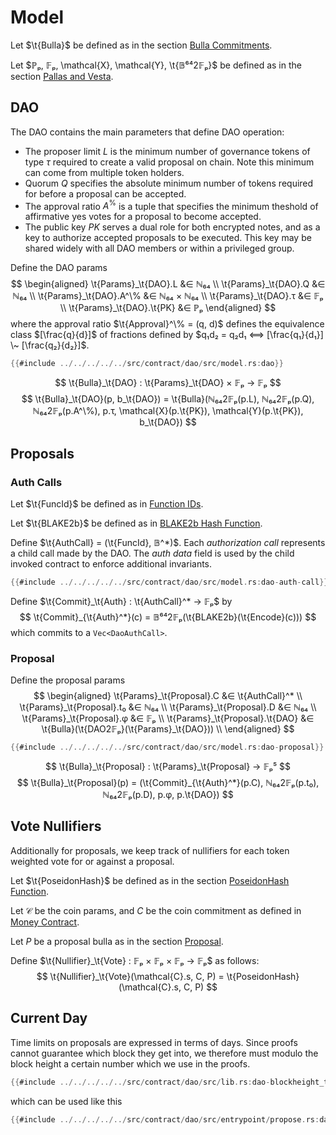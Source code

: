 # Model

Let $\t{Bulla}$ be defined as in the section [Bulla Commitments](../../crypto-schemes.md#bulla-commitments).

Let $ℙₚ, 𝔽ₚ, \mathcal{X}, \mathcal{Y}, \t{𝔹⁶⁴2𝔽ₚ}$ be defined as in the section [Pallas and Vesta](../../crypto-schemes.md#pallas-and-vesta).

## DAO

The DAO contains the main parameters that define DAO operation:

* The proposer limit $L$ is the minimum number of governance tokens of type
  $τ$ required to create a valid proposal on chain. Note this minimum can
  come from multiple token holders.
* Quorum $Q$ specifies the absolute minimum number of tokens required for
  before a proposal can be accepted.
* The approval ratio $A^\%$ is a tuple that specifies the minimum theshold
  of affirmative yes votes for a proposal to become accepted.
* The public key $PK$ serves a dual role for both encrypted notes, and as
  a key to authorize accepted proposals to be executed.
  This key may be shared widely with all DAO members or within a privileged
  group.

Define the DAO params
$$ \begin{aligned}
  \t{Params}_\t{DAO}.L &∈ ℕ₆₄ \\
  \t{Params}_\t{DAO}.Q &∈ ℕ₆₄ \\
  \t{Params}_\t{DAO}.A^\% &∈ ℕ₆₄ × ℕ₆₄ \\
  \t{Params}_\t{DAO}.τ &∈ 𝔽ₚ \\
  \t{Params}_\t{DAO}.\t{PK} &∈ ℙₚ
\end{aligned} $$
where the approval ratio $\t{Approval}^\% = (q, d)$ defines the equivalence
class $[\frac{q}{d}]$ of fractions defined by $q₁d₂ = q₂d₁ ⟺  [\frac{q₁}{d₁}] \~ [\frac{q₂}{d₂}]$.

```rust
{{#include ../../../../../src/contract/dao/src/model.rs:dao}}
```

$$ \t{Bulla}_\t{DAO} : \t{Params}_\t{DAO} × 𝔽ₚ → 𝔽ₚ $$
$$ \t{Bulla}_\t{DAO}(p, b_\t{DAO}) = \t{Bulla}(ℕ₆₄2𝔽ₚ(p.L), ℕ₆₄2𝔽ₚ(p.Q), ℕ₆₄2𝔽ₚ(p.A^\%), p.τ, \mathcal{X}(p.\t{PK}), \mathcal{Y}(p.\t{PK}), b_\t{DAO}) $$

## Proposals

### Auth Calls

Let $\t{FuncId}$ be defined as in [Function IDs](../../concepts.md#function-ids).

Let $\t{BLAKE2b}$ be defined as in [BLAKE2b Hash Function](../../crypto-schemes.md#blake2b-hash-function).

Define $\t{AuthCall} = (\t{FuncId}, 𝔹^*)$. Each *authorization call* represents
a child call made by the DAO. The *auth data* field is used by the child invoked
contract to enforce additional invariants.
```rust
{{#include ../../../../../src/contract/dao/src/model.rs:dao-auth-call}}
```

Define $\t{Commit}_\t{Auth} : \t{AuthCall}^* → 𝔽ₚ$ by
$$ \t{Commit}_{\t{Auth}^*}(c) = 𝔹⁶⁴2𝔽ₚ(\t{BLAKE2b}(\t{Encode}(c))) $$
which commits to a `Vec<DaoAuthCall>`.

### Proposal

Define the proposal params
$$ \begin{aligned}
  \t{Params}_\t{Proposal}.C &∈ \t{AuthCall}^* \\
  \t{Params}_\t{Proposal}.t₀ &∈ ℕ₆₄ \\
  \t{Params}_\t{Proposal}.D &∈ ℕ₆₄ \\
  \t{Params}_\t{Proposal}.φ &∈ 𝔽ₚ \\
  \t{Params}_\t{Proposal}.\t{DAO} &∈ \t{Bulla}(\t{DAO2𝔽ₚ}(\t{Params}_\t{DAO})) \\
\end{aligned} $$

```rust
{{#include ../../../../../src/contract/dao/src/model.rs:dao-proposal}}
```

$$ \t{Bulla}_\t{Proposal} : \t{Params}_\t{Proposal} → 𝔽ₚ⁵ $$
$$ \t{Bulla}_\t{Proposal}(p) = (\t{Commit}_{\t{Auth}^*}(p.C), ℕ₆₄2𝔽ₚ(p.t₀), ℕ₆₄2𝔽ₚ(p.D), p.φ, p.\t{DAO}) $$

## Vote Nullifiers

Additionally for proposals, we keep track of nullifiers for each token weighted
vote for or against a proposal.

Let $\t{PoseidonHash}$ be defined as in the section [PoseidonHash Function](../../crypto-schemes.md#poseidonhash-function).

Let $\mathcal{C}$ be the coin params, and $C$ be the coin commitment
as defined in [Money Contract](TODO).

Let $P$ be a proposal bulla as in the section [Proposal](#proposal).

Define $\t{Nullifier}_\t{Vote} : 𝔽ₚ × 𝔽ₚ × 𝔽ₚ → 𝔽ₚ$ as follows:
$$ \t{Nullifier}_\t{Vote}(\mathcal{C}.s, C, P) = \t{PoseidonHash}(\mathcal{C}.s, C, P) $$

## Current Day

Time limits on proposals are expressed in terms of days. Since proofs cannot
guarantee which block they get into, we therefore must modulo the block height
a certain number which we use in the proofs.

```rust
{{#include ../../../../../src/contract/dao/src/lib.rs:dao-blockheight_to_day}}
```

which can be used like this
```rust
{{#include ../../../../../src/contract/dao/src/entrypoint/propose.rs:dao-blockheight_to_day-example-usage}}
```


